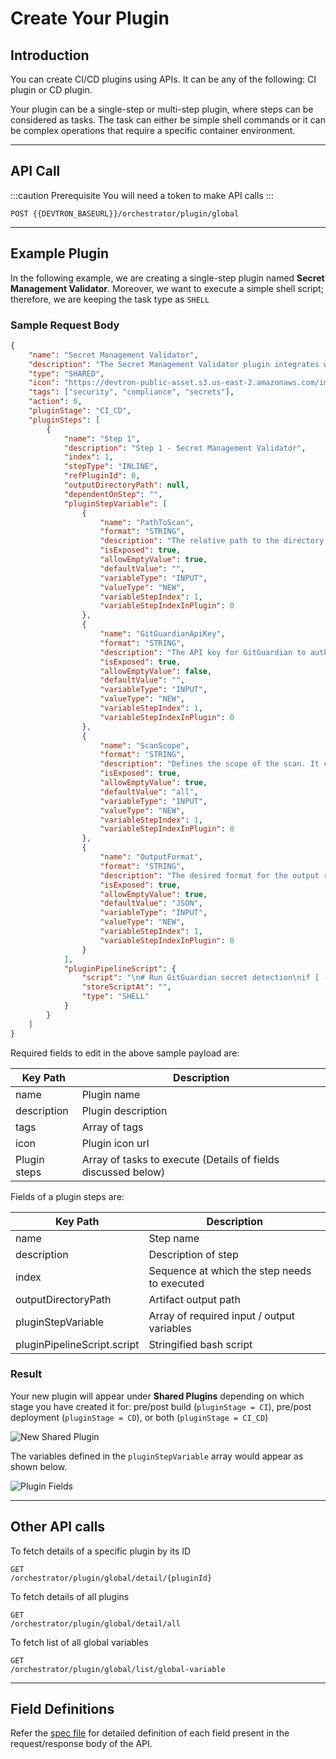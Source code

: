 # Create Your Plugin

## Introduction

You can create CI/CD plugins using APIs. It can be any of the following: CI plugin or CD plugin.

Your plugin can be a single-step or multi-step plugin, where steps can be considered as tasks. The task can either be simple shell commands or it can be complex operations that require a specific container environment.

---

## API Call

:::caution Prerequisite
You will need a token to make API calls
:::

```http
POST {{DEVTRON_BASEURL}}/orchestrator/plugin/global
```

---

## Example Plugin

In the following example, we are creating a single-step plugin named **Secret Management Validator**. Moreover, we want to execute a simple shell script; therefore, we are keeping the task type as `SHELL`

### Sample Request Body

```json
{
    "name": "Secret Management Validator",
    "description": "The Secret Management Validator plugin integrates with your CI/CD pipeline to automatically detect and prevent the inclusion of secrets or sensitive information in your codebase, ensuring compliance and security.",
    "type": "SHARED",
    "icon": "https://devtron-public-asset.s3.us-east-2.amazonaws.com/images/vectors/secret-management-validator.png",
    "tags": ["security", "compliance", "secrets"],
    "action": 0,
    "pluginStage": "CI_CD",
    "pluginSteps": [
        {
            "name": "Step 1",
            "description": "Step 1 - Secret Management Validator",
            "index": 1,
            "stepType": "INLINE",
            "refPluginId": 0,
            "outputDirectoryPath": null,
            "dependentOnStep": "",
            "pluginStepVariable": [
                {
                    "name": "PathToScan",
                    "format": "STRING",
                    "description": "The relative path to the directory or file that needs to be scanned for secrets.",
                    "isExposed": true,
                    "allowEmptyValue": true,
                    "defaultValue": "",
                    "variableType": "INPUT",
                    "valueType": "NEW",
                    "variableStepIndex": 1,
                    "variableStepIndexInPlugin": 0
                },
                {
                    "name": "GitGuardianApiKey",
                    "format": "STRING",
                    "description": "The API key for GitGuardian to authenticate and use the secret detection service.",
                    "isExposed": true,
                    "allowEmptyValue": false,
                    "defaultValue": "",
                    "variableType": "INPUT",
                    "valueType": "NEW",
                    "variableStepIndex": 1,
                    "variableStepIndexInPlugin": 0
                },
                {
                    "name": "ScanScope",
                    "format": "STRING",
                    "description": "Defines the scope of the scan. It can be set to scan all files, specific file types, or based on patterns.",
                    "isExposed": true,
                    "allowEmptyValue": true,
                    "defaultValue": "all",
                    "variableType": "INPUT",
                    "valueType": "NEW",
                    "variableStepIndex": 1,
                    "variableStepIndexInPlugin": 0
                },
                {
                    "name": "OutputFormat",
                    "format": "STRING",
                    "description": "The desired format for the output report, such as JSON, HTML, or plaintext.",
                    "isExposed": true,
                    "allowEmptyValue": true,
                    "defaultValue": "JSON",
                    "variableType": "INPUT",
                    "valueType": "NEW",
                    "variableStepIndex": 1,
                    "variableStepIndexInPlugin": 0
                }
            ],
            "pluginPipelineScript": {
                "script": "\n# Run GitGuardian secret detection\nif [ -n \"$GITGUARDIAN_API_KEY\" ]; then\n echo \"Running GitGuardian Secret Detection...\"\n ggshield scan path $SCAN_PATH --api-key $GITGUARDIAN_API_KEY\nelse\n echo \"GitGuardian API key is missing. Skipping secret detection.\"\nfi\n\n# Output the results\nif [ -f ggshield-output.json ]; then\n cat ggshield-output.json\nelse\n echo \"No GitGuardian output found.\"\nfi",
                "storeScriptAt": "",
                "type": "SHELL"
            }
        }
    ]
}

```

Required fields to edit in the above sample payload are:

| Key Path     | Description                                                   |
| ------------ | ------------------------------------------------------------- |
| name         | Plugin name                                                   |
| description  | Plugin description                                            |
| tags         | Array of tags                                                 |
| icon         | Plugin icon url                                               |
| Plugin steps | Array of tasks to execute (Details of fields discussed below) |

Fields of a plugin steps are:

| Key Path                    | Description                                  |
| --------------------------- | -------------------------------------------- |
| name                        | Step name                                    |
| description                 | Description of step                          |
| index                       | Sequence at which the step needs to executed |
| outputDirectoryPath         | Artifact output path                         |
| pluginStepVariable          | Array of required input / output variables   |
| pluginPipelineScript.script | Stringified bash script                      |


### Result

Your new plugin will appear under **Shared Plugins** depending on which stage you have created it for: pre/post build (`pluginStage = CI`), pre/post deployment (`pluginStage = CD`), or both (`pluginStage = CI_CD`)

![New Shared Plugin](https://devtron-public-asset.s3.us-east-2.amazonaws.com/images/plugins/create-plugin/shared-plugin.jpg)

The variables defined in the `pluginStepVariable` array would appear as shown below.

![Plugin Fields](https://devtron-public-asset.s3.us-east-2.amazonaws.com/images/plugins/create-plugin/plugin-fields.jpg)

---

## Other API calls

To fetch details of a specific plugin by its ID

```http
GET 
/orchestrator/plugin/global/detail/{pluginId}
```

To fetch details of all plugins

```http
GET
/orchestrator/plugin/global/detail/all
```

To fetch list of all global variables

```http
GET
/orchestrator/plugin/global/list/global-variable
```

---

## Field Definitions

Refer the [spec file](https://github.com/devtron-labs/devtron/blob/main/specs/global-plugin.yaml) for detailed definition of each field present in the request/response body of the API.
